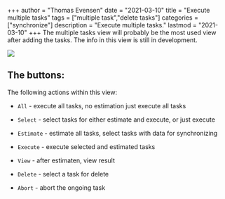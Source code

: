 +++
author = "Thomas Evensen"
date = "2021-03-10"
title =  "Execute multiple tasks"
tags = ["multiple task","delete tasks"]
categories = ["synchronize"]
description = "Execute multiple tasks."
lastmod = "2021-03-10"
+++
The multiple tasks view will probably be the most used view after adding the tasks. The info in this view is still in development.

![](/images/multipletasks/multipletasks.png)

## The buttons:

The following actions within this view:

- `All` - execute all tasks, no estimation just execute all tasks
- `Select` - select tasks for either estimate and execute, or just execute
- `Estimate` - estimate all tasks, select tasks with data for synchronizing
- `Execute` - execute selected and estimated tasks

- `View` - after estimaten, view result
- `Delete` - select a task for delete
- `Abort` - abort the ongoing task
